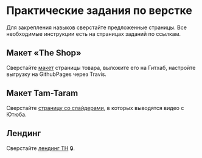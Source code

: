 # Практические задания по верстке
Для закрепления навыков сверстайте предложенные страницы. Все необходимые инструкции есть на страницах заданий по ссылкам.

## Макет «The Shop»
Сверстайте [макет](http://oggetto.academy/assignments/the_shop) страницы товара, выложите его на Гитхаб, настройте выгрузку на GithubPages через Travis.

## Макет Tam-Taram
Сверстайте [страницу со слайдерами](https://github.com/test-assignments/tam-taram), в которых выводятся видео с Ютюба.

## Лендинг
Сверстайте [лендинг ТН](https://git.oggettoweb.com/snippets/11) 🔒.